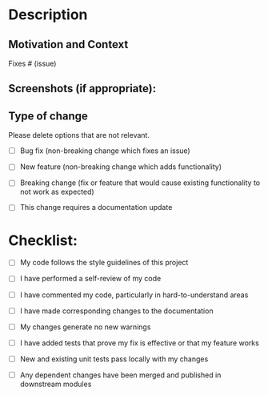 # Description

<!-- Please include a summary of the changes and the related issue. Please also include relevant motivation and context. List any dependencies that are required for this change. --> 



## Motivation and Context
<!--- Why is this change required? What problem does it solve? -->
<!--- If it fixes an open issue, please link to the issue here. -->

Fixes # (issue)

## Screenshots (if appropriate):


## Type of change

Please delete options that are not relevant.

- [ ] Bug fix (non-breaking change which fixes an issue)
- [ ] New feature (non-breaking change which adds functionality)
- [ ] Breaking change (fix or feature that would cause existing functionality to not work as expected)
- [ ] This change requires a documentation update



# Checklist:

- [ ] My code follows the style guidelines of this project
- [ ] I have performed a self-review of my code
- [ ] I have commented my code, particularly in hard-to-understand areas
- [ ] I have made corresponding changes to the documentation
- [ ] My changes generate no new warnings
- [ ] I have added tests that prove my fix is effective or that my feature works
- [ ] New and existing unit tests pass locally with my changes
- [ ] Any dependent changes have been merged and published in downstream modules


